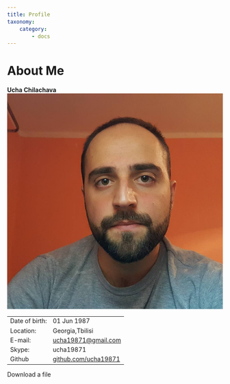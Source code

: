 ```yaml
---
title: Profile
taxonomy:
    category:
        - docs
---
```


# About Me

**Ucha Chilachava**
![](14344340_1358283400868199_2792484756212493917_n.jpg?lightbox=600,400&resize=100,100)

| | |
| :--- | :--- |
| Date of birth: | 01 Jun 1987 |
| Location: | Georgia,Tbilisi |
| E-mail: | ucha19871@gmail.com |
| Skype: | ucha19871 |
| Github | [github.com/ucha19871](https://github.com/ucha19871/?target=_blank)  |

       
Download a file <a href="https://docs.google.com/document/d/1lC6lrJDjGkHGAVeKUmGkKjkCrfIJqHS6Vnq7GYwXk-s/edit?usp=sharing" target="_blank"><i class="fa fa-file-text" aria-hidden="true"></i></a>

